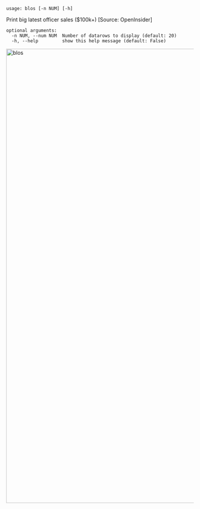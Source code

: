 ```
usage: blos [-n NUM] [-h]
```

Print big latest officer sales ($100k+) [Source: OpenInsider]

```
optional arguments:
  -n NUM, --num NUM  Number of datarows to display (default: 20)
  -h, --help         show this help message (default: False)
```

<img width="1221" alt="blos" src="https://user-images.githubusercontent.com/25267873/125373766-9d099480-e37d-11eb-8d5b-f2c97bd7b214.png">
